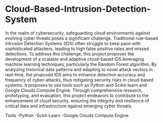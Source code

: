 # Cloud-Based-Intrusion-Detection-System
In the realm of cybersecurity, safeguarding cloud environments against evolving cyber threats poses a significant challenge. Traditional rule-based Intrusion Detection Systems (IDS) often struggle to keep pace with sophisticated attackers, leading to high false positive rates and missed detections. To address this challenge, this project proposes the development of a scalable and adaptive cloud-based IDS leveraging machine learning techniques, particularly the Random Forest algorithm. By analyzing historical data patterns and adapting to novel attack vectors in real-time, the proposed IDS aims to enhance detection accuracy and frequency of cyber-attacks, thus mitigating security risks in cloud-based systems. It proposes to use tools such as Python and Scikit-learn and Google Clouds Compute Engine. Through comprehensive research, prototyping, and evaluation, this project endeavors to contribute to the enhancement of cloud security, ensuring the integrity and resilience of critical data and infrastructure against emerging cyber threats.

Tools
-Python
-Sckit-Learn
-Google Clouds Compute Engine
